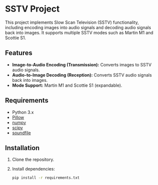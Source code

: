 # SSTV Project

This project implements Slow Scan Television (SSTV) functionality, including encoding images into audio signals and decoding audio signals back into images. It supports multiple SSTV modes such as Martin M1 and Scottie S1.

## Features
- **Image-to-Audio Encoding (Transmission):** Converts images to SSTV audio signals.
- **Audio-to-Image Decoding (Reception):** Converts SSTV audio signals back into images.
- **Mode Support:** Martin M1 and Scottie S1 (expandable).

## Requirements
- Python 3.x
- [Pillow](https://pypi.org/project/Pillow/)
- [numpy](https://pypi.org/project/numpy/)
- [scipy](https://pypi.org/project/scipy/)
- [soundfile](https://pypi.org/project/SoundFile/)

## Installation

1. Clone the repository.
2. Install dependencies:

   ```bash
   pip install -r requirements.txt
